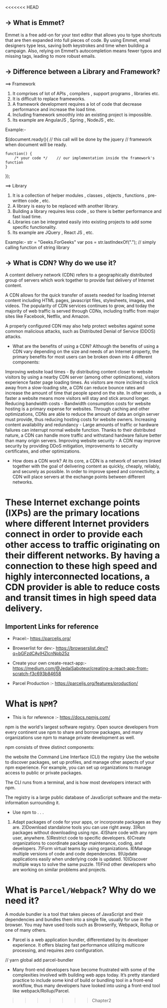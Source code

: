 <<<<<<< HEAD
## -> What is Emmet?

Emmet is a free add-on for your text editor that allows you to type shortcuts that are then expanded into full pieces of code. By using Emmet, email designers type less, saving both keystrokes and time when building a campaign. Also, relying on Emmet’s autocompletion means fewer typos and missing tags, leading to more robust emails.

##  ->  Difference between a Library and Framework?

==> Framework
1. It comprises of lot of APIs , compilers , support programs , libraries etc.
2. It is difficult to replace frameworks.
3. A framework development requires a lot of code that decrease performance and increase the load time.
4. Including framework smoothly into an existing project is impossible.
5. Its example are AngularJS , Spring , NodeJS , etc.

Example:-

 $(document.ready(){     // this call will be done by the jquery 
// framework when document will be ready.
    
    function() {
        /* your code */    // our implementation inside the framework's function
    }
});

==> Library
1. It is a collection of helper modules , classes , objects , functions , pre-written code , etc.
2. A library is easy to be replaced with another library.
3. Building a library requires less code , so there is better performance and fast load time.
4. Libraries can be integrated easily into existing projects to add some specific functionality.
5. Its example are JQuery , React JS , etc. 

Example:- 
str = "Geeks.ForGeeks"
var pos = str.lastIndexOf("."); // simply calling function of string library


## -> What is CDN? Why do we use it?

A content delivery network (CDN) refers to a geographically distributed group of servers which work together to provide fast delivery of Internet content.

A CDN allows for the quick transfer of assets needed for loading Internet content including HTML pages, javascript files, stylesheets, images, and videos. The popularity of CDN services continues to grow, and today the majority of web traffic is served through CDNs, including traffic from major sites like Facebook, Netflix, and Amazon.

A properly configured CDN may also help protect websites against some common malicious attacks, such as Distributed Denial of Service (DDOS) attacks.

* What are the benefits of using a CDN?
Although the benefits of using a CDN vary depending on the size and needs of an Internet property, the primary benefits for most users can be broken down into 4 different components:

Improving website load times - By distributing content closer to website visitors by using a nearby CDN server (among other optimizations), visitors experience faster page loading times. As visitors are more inclined to click away from a slow-loading site, a CDN can reduce bounce rates and increase the amount of time that people spend on the site. In other words, a faster a website means more visitors will stay and stick around longer.
Reducing bandwidth costs - Bandwidth consumption costs for website hosting is a primary expense for websites. Through caching and other optimizations, CDNs are able to reduce the amount of data an origin server must provide, thus reducing hosting costs for website owners.
Increasing content availability and redundancy - Large amounts of traffic or hardware failures can interrupt normal website function. Thanks to their distributed nature, a CDN can handle more traffic and withstand hardware failure better than many origin servers.
Improving website security - A CDN may improve security by providing DDoS mitigation, improvements to security certificates, and other optimizations.

* How does a CDN work?
At its core, a CDN is a network of servers linked together with the goal of delivering content as quickly, cheaply, reliably, and securely as possible. In order to improve speed and connectivity, a CDN will place servers at the exchange points between different networks.

These Internet exchange points (IXPs) are the primary locations where different Internet providers connect in order to provide each other access to traffic originating on their different networks. By having a connection to these high speed and highly interconnected locations, a CDN provider is able to reduce costs and transit times in high speed data delivery.
=======
## Importent Links for reference 
* Pracel:- https://parceljs.org/
* Browserlist for dev:- https://browserslist.dev/?q=bGFzdCAyIHZlcnNpb25z
* Create your own create-react-app:- https://medium.com/@JedaiSaboteur/creating-a-react-app-from-scratch-f3c693b84658

* Parcel Production :- https://parceljs.org/features/production/



#  What is `NPM`?

* This is for reference :- https://docs.npmjs.com/

npm is the world's largest software registry. Open source developers from every continent use npm to share and borrow packages, and many organizations use npm to manage private development as well.

npm consists of three distinct components:

the website
the Command Line Interface (CLI)
the registry
Use the website to discover packages, set up profiles, and manage other aspects of your npm experience. For example, you can set up organizations to manage access to public or private packages.

The CLI runs from a terminal, and is how most developers interact with npm.

The registry is a large public database of JavaScript software and the meta-information surrounding it.

* Use npm to . . .
1) Adapt packages of code for your apps, or incorporate packages as they are.
2)Download standalone tools you can use right away.
3)Run packages without downloading using npx.
4)Share code with any npm user, anywhere.
5)Restrict code to specific developers.
6)Create organizations to coordinate package maintenance, coding, and developers.
7)Form virtual teams by using organizations.
8)Manage multiple versions of code and code dependencies.
9)Update applications easily when underlying code is updated.
10)Discover multiple ways to solve the same puzzle.
11)Find other developers who are working on similar problems and projects.

# What is `Parcel/Webpack`? Why do we need it?

A module bundler is a tool that takes pieces of JavaScript and their dependencies and bundles them into a single file, usually for use in the browser. You may have used tools such as Browserify, Webpack, Rollup or one of many others.

* Parcel is a web application bundler, differentiated by its developer experience. It offers blazing fast performance utilizing multicore processing, and requires zero configuration.

// yarn global add parcel-bundler

* Many front-end developers have become frustrated with some of the complexities involved with building web apps today. It’s pretty standard practice to include some kind of build or bundling tool in a front-end workflow, thus many developers have looked into using a front-end tool like webpack/Rollup/Parcel.
>>>>>>> Chapter2

